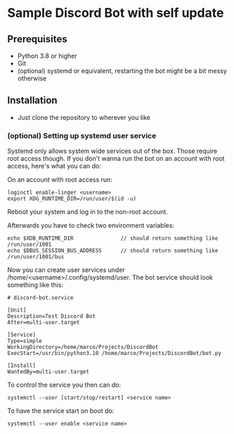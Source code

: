 # Sample Discord Bot with self update

## Prerequisites

- Python 3.8 or higher
- Git
- (optional) systemd or equivalent, restarting the bot might be a bit messy otherwise

## Installation

- Just clone the repository to wherever you like

### (optional) Setting up systemd user service

Systemd only allows system wide services out of the box. Those require root access though.
If you don't wanna run the bot on an account with root access, here's what you can do:

On an account with root access run:

```
loginctl enable-linger <username>
export XDG_RUNTIME_DIR=/run/user/$(id -u)
```

Reboot your system and log in to the non-root account.

Afterwards you have to check two environment variables:
```
echo $XDB_RUNTIME_DIR               // should return something like /run/user/1001
echo $DBUS_SESSION_BUS_ADDRESS      // should return something like /run/user/1001/bus
```

Now you can create user services under /home/\<username\>/.config/systemd/user.
The bot service should look something like this:
```
# discord-bot.service

[Unit]
Description=Test Discord Bot
After=multi-user.target

[Service]
Type=simple
WorkingDirectory=/home/marco/Projects/DiscordBot
ExecStart=/usr/bin/python3.10 /home/marco/Projects/DiscordBot/bot.py

[Install]
WantedBy=multi-user.target
```

To control the service you then can do:
```
systemctl --user [start/stop/restart] <service name>
```

To have the service start on boot do:
```
systemctl --user enable <service name>
```